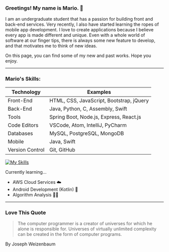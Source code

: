 ### Greetings! My name is Mario. 👋

I am an undergraduate student that has a passion for building front and back-end services. Very recently, I also have started learning the ropes of mobile app development. I love to create applications because I believe every app is made different and unique. Even with a whole world of software at our finger tips, there is always some new feature to develop, and that motivates me to think of new ideas. 

On this page, you can find some of my new and past works. Hope you enjoy. 

---

### Mario's Skills:

| Technology | Examples |
| ----------- | ----------- |
| Front-End | HTML, CSS, JavaScript, Bootstrap, jQuery | 
| Back-End | Java, Python, C, Assembly, Swift |
| Tools | Spring Boot, Node.js, Express, React.js |
| Code Editors | VSCode, Atom, IntelliJ, PyCharm |
| Databases | MySQL, PostgreSQL, MongoDB |
| Mobile | Java, Swift |
| Version Control | Git, GitHub |

[![My Skills](https://skillicons.dev/icons?i=html,css,javascript,bootstrap,jquery,java,python,c,swift,spring,nodejs,express,react,postman,vscode,atom,idea,replit,mysql,postgres,git,github&perline=9)](https://skillicons.dev)

Currently learning...

- AWS Cloud Services ☁️
- Android Development (Kotlin) 📱
- Algorithm Analysis 🧑‍💻




---

### Love This Quote

> The computer programmer is a creator of universes for which he alone is responsible for. Universes of virtually unlimited complexity can be created in the form of computer programs.

By Joseph Weizenbaum
  
  
<!--
**Alkyz/Alkyz** is a ✨ _special_ ✨ repository because its `README.md` (this file) appears on your GitHub profile.

Here are some ideas to get you started:

- 🔭 I’m currently working on ...
- 🌱 I’m currently learning ...
- 👯 I’m looking to collaborate on ...
- 🤔 I’m looking for help with ...
- 💬 Ask me about ...
- 📫 How to reach me: ...
- 😄 Pronouns: ...
- ⚡ Fun fact: ...
-->
